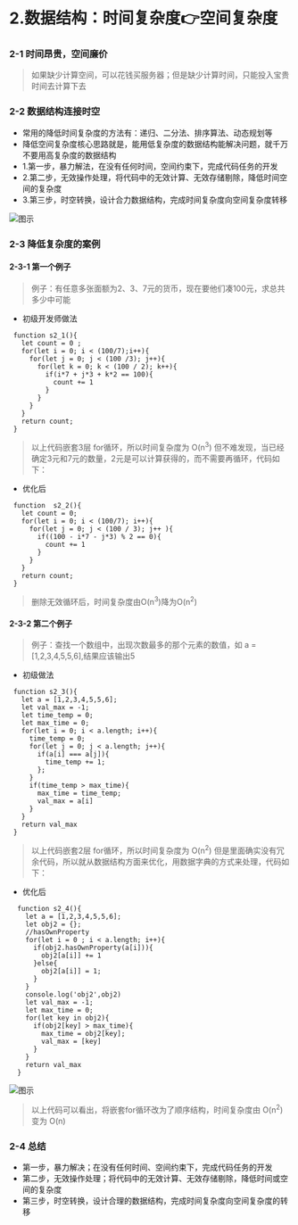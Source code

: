 # 2.数据结构：时间复杂度👉空间复杂度

### 2-1 时间昂贵，空间廉价

> 如果缺少计算空间，可以花钱买服务器；但是缺少计算时间，只能投入宝贵时间去计算下去

### 2-2 数据结构连接时空

- 常用的降低时间复杂度的方法有：递归、二分法、排序算法、动态规划等
- 降低空间复杂度核心思路就是，能用低复杂度的数据结构能解决问题，就千万不要用高复杂度的数据结构
 - 1.第一步，暴力解法，在没有任何时间，空间约束下，完成代码任务的开发
 - 2.第二步，无效操作处理，将代码中的无效计算、无效存储剔除，降低时间空间的复杂度
 - 3.第三步，时空转换，设计合力数据结构，完成时间复杂度向空间复杂度转移

 ![图示](/img/2020/algorithm/data2-1.gif)

### 2-3 降低复杂度的案例

#### 2-3-1 第一个例子
 
> 例子：有任意多张面额为2、3、7元的货币，现在要他们凑100元，求总共多少中可能

- 初级开发师做法

```
 function s2_1(){
   let count = 0 ;
   for(let i = 0; i < (100/7);i++){
     for(let j = 0; j < (100 /3); j++){
       for(let k = 0; k < (100 / 2); k++){
         if(i*7 + j*3 + k*2 == 100){
           count += 1
         }
       }
     }
   }
   return count;
 }

```

> 以上代码嵌套3层 for循环，所以时间复杂度为 O(n<sup>3</sup>)
> 但不难发现，当已经确定3元和7元的数量，2元是可以计算获得的，而不需要再循环，代码如下：

- 优化后

```
 function  s2_2(){
   let count = 0;
   for(let i = 0; i < (100/7); i++){
     for(let j = 0; j < (100 / 3); j++ ){
       if((100 - i*7 - j*3) % 2 == 0){
         count += 1
       }
     }
   }
   return count;
 }
```
> 删除无效循环后，时间复杂度由O(n<sup>3</sup>)降为O(n<sup>2</sup>)

#### 2-3-2 第二个例子

> 例子：查找一个数组中，出现次数最多的那个元素的数值，如 a = [1,2,3,4,5,5,6],结果应该输出5

- 初级做法

```
 function s2_3(){
   let a = [1,2,3,4,5,5,6];
   let val_max = -1;
   let time_temp = 0;
   let max_time = 0;
   for(let i = 0; i < a.length; i++){
     time_temp = 0;
     for(let j = 0; j < a.length; j++){
       if(a[i] === a[j]){
         time_temp += 1;
       };
     }
     if(time_temp > max_time){
       max_time = time_temp;
       val_max = a[i]
     }
   }
   return val_max
 }
```

> 以上代码嵌套2层 for循环，所以时间复杂度为 O(n<sup>2</sup>)
> 但是里面确实没有冗余代码，所以就从数据结构方面来优化，用数据字典的方式来处理，代码如下：


- 优化后

```
  function s2_4(){
    let a = [1,2,3,4,5,5,6];
    let obj2 = {};
    //hasOwnProperty
    for(let i = 0 ; i < a.length; i++){
      if(obj2.hasOwnProperty(a[i])){
        obj2[a[i]] += 1
      }else{
        obj2[a[i]] = 1;
      }
    }
    console.log('obj2',obj2)
    let val_max = -1;
    let max_time = 0;
    for(let key in obj2){
      if(obj2[key] > max_time){
        max_time = obj2[key];
        val_max = [key]
      }
    }
    return val_max
  }

```

![图示](/img/2020/algorithm/data2-2.gif)

> 以上代码可以看出，将嵌套for循环改为了顺序结构，时间复杂度由 O(n<sup>2</sup>) 变为  O(n)

### 2-4 总结
 - 第一步，暴力解决；在没有任何时间、空间约束下，完成代码任务的开发
 - 第二步，无效操作处理；将代码中的无效计算、无效存储剔除，降低时间或空间的复杂度
 - 第三步，时空转换，设计合理的数据结构，完成时间复杂度向空间复杂度的转移


<b></b>